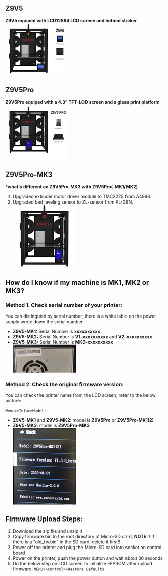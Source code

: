 ## Z9V5
**Z9V5 equiped with LCD12864 LCD screen and hotbed sticker**  
![Z9V5](Z9V5.jpg)  

## Z9V5Pro
**Z9V5Pro equiped with a 4.3" TFT-LCD screen and a glass print platform**  
![Z9V5Pro](Z9V5PRO.jpg)  

## Z9V5Pro-MK3
***what's different on Z9V5Pro-MK3 with Z9V5Pro(-MK1/MK2)**  
1. Upgraded extruder motor driver module to TMC2225 from A4988.  
2. Upgraded bed leveling sensor to ZL-sensor from PL-08N.        
![Z9V5Pro-MK3](Z9V5PRO-MK3.jpg)  

## How do I know if my machine is MK1, MK2 or MK3?
### Method 1. Check serial number of your printer:
You can distinguish by serial number, there is a white lable on the power supply wrote down the serial number.  
- **Z9V5-MK1:** Serial Number is **xxxxxxxxxx**   
- **Z9V5-MK2:** Serial Number is **V1-xxxxxxxxxx** and **V2-xxxxxxxxxx**    
- **Z9V5-MK3:** Serial Number is **MK3-xxxxxxxxxx**  
![Z9V5_SN](Z9V5_SN.jpg)
### Method 2. Check the original firmware version:
You can check the printer name from the LCD screen, refer to the below picture:

    Menu>>Info>>Model:
- **Z9V5-MK1** and **Z9V5-MK2**: model is **Z9V5Pro** or **Z9V5Pro-MK1(2)**  
- **Z9V5-MK3**: model is **Z9V5Pro-MK3**    
![Z9V5_Info](info.jpg)   

## Firmware Upload Steps:
1. Download the zip file and unzip it
2. Copy firmware.bin to the root directory of Micro-SD card, 
**NOTE:** !!if there is a "old_fw.bin" in the SD card, delete it first!!
3. Power off the printer and plug the Micro-SD card into socket on control board
4. Power on the printer, push the power button and wait about 30 seconds
5. Do the below step on LCD screen to initialize EEPROM after upload firmware:
    `MENU>>control>>Restore Defaults`
